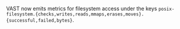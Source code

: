 VAST now emits metrics for filesystem access under the keys
`posix-filesystem.{checks,writes,reads,mmaps,erases,moves}.{successful,failed,bytes}`.
